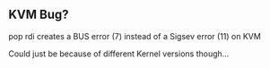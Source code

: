 ## KVM Bug?
pop rdi creates a BUS error (7) instead of a Sigsev error (11) on KVM

Could just be because of different Kernel versions though...

